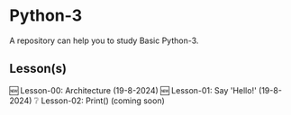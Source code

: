 # Python-3
A repository can help you to study Basic Python-3.
## Lesson(s)
🆕️ Lesson-00: Architecture (19-8-2024)
🆕️ Lesson-01: Say 'Hello!' (19-8-2024)
❔️ Lesson-02: Print() (coming soon)
